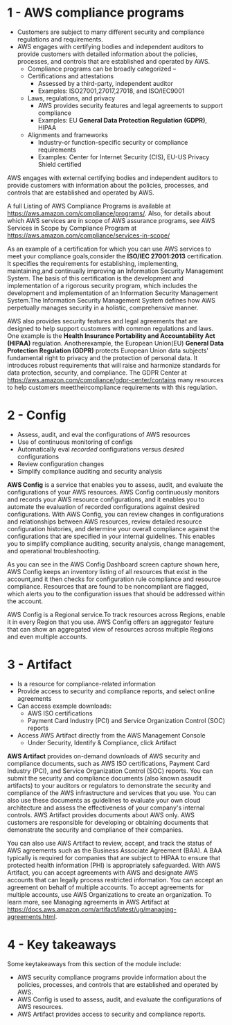 # 1 - AWS compliance programs

- Customers are subject to many different security and compliance regulations and requirements.
- AWS engages with certifying bodies and independent auditors to provide customers with detailed information about the policies, processes, and controls that are established and operated by AWS.
    - Compliance programs can be broadly categorized –
    - Certifications and attestations
        - Assessed by a third-party, independent auditor
        - Examples: ISO27001,27017,27018, and ISO/IEC9001
    - Laws, regulations, and privacy
        - AWS provides security features and legal agreements to support compliance 
        - Examples: EU **General Data Protection Regulation (GDPR)**, HIPAA
    - Alignments and frameworks
        - Industry-or function-specific security or compliance requirements
        - Examples: Center for Internet Security (CIS), EU-US Privacy Shield certified

AWS engages with external certifying bodies and independent auditors to provide customers with information about the policies, processes, and controls that are established and operated by AWS.

A full Listing of AWS Compliance Programs is available at https://aws.amazon.com/compliance/programs/. Also, for details about which AWS services are in scope of AWS assurance programs, see AWS Services in Scope by Compliance Program at https://aws.amazon.com/compliance/services-in-scope/

As an example of a certification for which you can use AWS services to meet your compliance goals,consider the **ISO/IEC 27001:2013** certification. It specifies the requirements for establishing, implementing, maintaining,and continually improving an Information Security Management System. The basis of this certification is the development and implementation of a rigorous security program, which includes the development and implementation of an Information Security Management System.The Information Security Management System defines how AWS perpetually manages security in a holistic, comprehensive manner.

AWS also provides security features and legal agreements that are designed to help support customers with common regulations and laws. One example is the **Health Insurance Portability and Accountability Act (HIPAA)** regulation. Anotherexample, the European Union(EU) **General Data Protection Regulation (GDPR)** protects European Union data subjects' fundamental right to privacy and the protection of personal data. It introduces robust requirements that will raise and harmonize standards for data protection, security, and compliance. The GDPR Center at https://aws.amazon.com/compliance/gdpr-center/contains many resources to help customers meettheircompliance requirements with this regulation.

# 2 - Config

- Assess, audit, and eval the configurations of AWS resources
- Use of continuous monitoring of configs
- Automatically eval *recorded* configurations versus *desired* configurations
- Review configuration changes
- Simplify compliance auditing and security analysis

**AWS Config** is a service that enables you to assess, audit, and evaluate the configurations of your AWS resources. AWS Config continuously monitors and records your AWS resource configurations, and it enables you to automate the evaluation of recorded configurations against desired configurations. With AWS Config, you can review changes in configurations and relationships between AWS resources, review detailed resource configuration histories, and determine your overall compliance against the configurations that are specified in your internal guidelines. This enables you to simplify compliance auditing, security analysis, change management, and operational troubleshooting.

As you can see in the AWS Config Dashboard screen capture shown here, AWS Config keeps an inventory listing of all resources that exist in the account,and it then checks for configuration rule compliance and resource compliance. Resources that are found to be noncompliant are flagged, which alerts you to the configuration issues that should be addressed within the account.

AWS Config is a Regional service.To track resources across Regions, enable it in every Region that you use. AWS Config offers an aggregator feature that can show an aggregated view of resources across multiple Regions and even multiple accounts.

# 3 - Artifact

- Is a resource for compliance-related information
- Provide access to security and compliance reports, and select online agreements
- Can access example downloads:
    - AWS ISO certifications
    - Payment Card Industry (PCI) and Service Organization Control (SOC) reports
- Access AWS Artifact directly from the AWS Management Console
    - Under Security, Identify & Compliance, click Artifact

**AWS Artifact** provides on-demand downloads of AWS security and compliance documents, such as AWS ISO certifications, Payment Card Industry (PCI), and Service Organization Control (SOC) reports. You can submit the security and compliance documents (also known asaudit artifacts) to your auditors or regulators to demonstrate the security and compliance of the AWS infrastructure and services that you use. You can also use these documents as guidelines to evaluate your own cloud architecture and assess the effectiveness of your company's internal controls. AWS Artifact provides documents about AWS only. AWS customers are responsible for developing or obtaining documents that demonstrate the security and compliance of their companies.

You can also use AWS Artifact to review, accept, and track the status of AWS agreements such as the Business Associate Agreement (BAA). A BAA typically is required for companies that are subject to HIPAA to ensure that protected health information (PHI) is appropriately safeguarded. With AWS Artifact, you can accept agreements with AWS and designate AWS accounts that can legally process restricted information. You can accept an agreement on behalf of multiple accounts. To accept agreements for multiple accounts, use AWS Organizations to create an organization. To learn more, see Managing agreements in AWS Artifact at https://docs.aws.amazon.com/artifact/latest/ug/managing-agreements.html.

# 4 - Key takeaways

Some keytakeaways from this section of the module include:
- AWS security compliance programs provide information about the policies, processes, and controls that are established and operated by AWS.
- AWS Config is used to assess, audit, and evaluate the configurations of AWS resources.
- AWS Artifact provides access to security and compliance reports.

